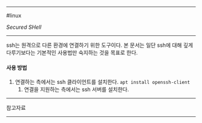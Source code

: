 
---

#linux

*Secured SHell*

---

ssh는 원격으로 다른 환경에 연결하기 위한 도구이다.
본 문서는 일단 ssh에 대해 깊게 다루기보다는 기본적인 사용법만 숙지하는 것을 목표로 한다.

#### 사용 방법

1. 연결하는 측에서는 ssh 클라이언트를 설치한다. `apt install openssh-client`
	1. 연결을 지원하는 측에서는 ssh 서버를 설치한다. 

---

참고자료



---